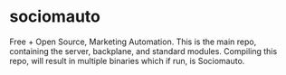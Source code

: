 # sociomauto
Free + Open Source, Marketing Automation. This is the main repo, containing the server, backplane, and standard modules. Compiling this repo, will result in multiple binaries which if run, is Sociomauto.
